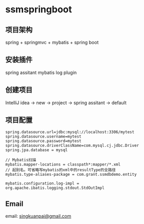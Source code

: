 # ssmspringboot

## 项目架构
spring + springmvc + mybatis + spring boot

## 安装插件
spring assitant
mybatis log plugin

## 创建项目
IntelliJ idea  -> new -> project -> spring assitant -> default

## 项目配置

```
spring.datasource.url=jdbc:mysql://localhost:3306/mytest
spring.datasource.username=mytest
spring.datasource.password=mytest
spring.datasource.driverClassName=com.mysql.cj.jdbc.Driver
spring.jpa.database = mysql

// Mybatis扫描
mybatis.mapper-locations = classpath*:mapper/*.xml
// 起别名。可省略写mybatis的xml中的resultType的全路径
mybatis.type-aliases-package = com.grant.ssmdbdemo.entity

mybatis.configuration.log-impl = org.apache.ibatis.logging.stdout.StdOutImpl
```


## Email
email: singkuanpai@gmail.com
